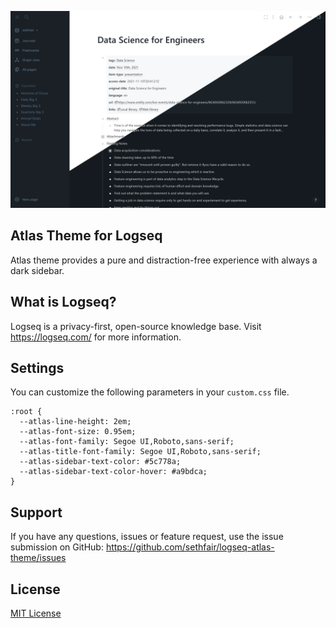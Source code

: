 ![Screenshot](./screenshot.png)

## Atlas Theme for Logseq

Atlas theme provides a pure and distraction-free experience with always a dark sidebar.

## What is Logseq?
Logseq is a privacy-first, open-source knowledge base.  Visit https://logseq.com/ for more information.

## Settings
You can customize the following parameters in your `custom.css` file.
```
:root {
  --atlas-line-height: 2em;
  --atlas-font-size: 0.95em;
  --atlas-font-family: Segoe UI,Roboto,sans-serif;
  --atlas-title-font-family: Segoe UI,Roboto,sans-serif;
  --atlas-sidebar-text-color: #5c778a;
  --atlas-sidebar-text-color-hover: #a9bdca;
}
```
## Support
If you have any questions, issues or feature request, use the issue submission on GitHub: https://github.com/sethfair/logseq-atlas-theme/issues

## License

[MIT License](./LICENSE)
